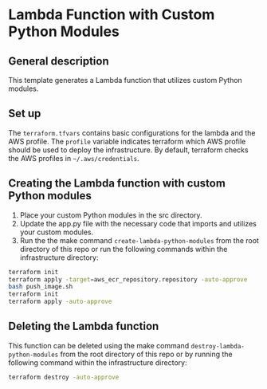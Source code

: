 # Lambda Function with Custom Python Modules

## General description

This template generates a Lambda function that utilizes custom Python modules.

## Set up

The `terraform.tfvars` contains basic configurations for the lambda and the AWS profile. The `profile` variable indicates terraform which AWS profile should be used to deploy the infrastructure. By default, terraform checks the AWS profiles in `~/.aws/credentials`.

## Creating the Lambda function with custom Python modules

1. Place your custom Python modules in the src directory.
2. Update the app.py file with the necessary code that imports and utilizes your custom modules.
3. Run the the make command `create-lambda-python-modules` from the root directory of this repo or run the following commands within the infrastructure directory:

``` bash
terraform init
terraform apply -target=aws_ecr_repository.repository -auto-approve
bash push_image.sh
terraform init
terraform apply -auto-approve
```

## Deleting the Lambda function

This function can be deleted using the make command `destroy-lambda-python-modules` from the root directory of this repo or by running the following command within the infrastructure directory:

``` bash
terraform destroy -auto-approve
```
